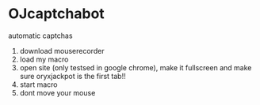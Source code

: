 # OJcaptchabot
automatic captchas
  
1. download mouserecorder
2. load my macro
3. open site (only testsed in google chrome), make it fullscreen and make sure oryxjackpot is the first tab!!
4. start macro
5. dont move your mouse
